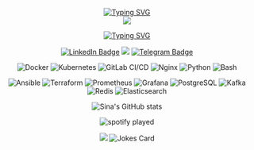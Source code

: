 <div align="center">

<p align="center">
  
  
[![Typing SVG](https://readme-typing-svg.demolab.com?font=Fira+Code&duration=2000&pause=&color=F75C27&center=true&vCenter=true&multiline=true&repeat=false&width=435&lines=Sina+Nejadebrahim+)](https://git.io/typing-svg)
  <br><image src=naruto.gif>

[![Typing SVG](https://readme-typing-svg.demolab.com?font=Fira+Code&duration=3000&pause=1000&color=F7781A&repeat=false&width=900&lines=Proactive+DevOps+advocate+optimizing+workflows+and+accelerating+delivery)](https://git.io/typing-svg)
  </p>
  </div>
<div align="center">
  
  [![LinkedIn Badge](https://img.shields.io/badge/-LinkedIn-0077B5?style=flat-square&logo=linkedin&logoColor=white&link=https://www.linkedin.com/in/sina-nejadebrahim/)](https://www.linkedin.com/in/sina-nejadebrahim/)
   ![](https://komarev.com/ghpvc/?username=sinanejadebrahim)
[![Telegram Badge](https://img.shields.io/badge/-Telegram-0088cc?style=flat-square&logo=Telegram&logoColor=white&link=https://t.me/sinanejadebrahim)](https://t.me/sinanejadebrahim)
 
 ![Docker](https://img.shields.io/badge/-Docker-000?&logo=Docker)
![Kubernetes](https://img.shields.io/badge/-Kubernetes-000?&logo=Kubernetes)
 ![GitLab CI/CD](https://img.shields.io/badge/-GitLab%20CI/CD-000?&logo=GitLab)
  ![Nginx](https://img.shields.io/badge/-Nginx-000?&logo=Nginx)
![Python](https://img.shields.io/badge/-Python-000?&logo=Python)
![Bash](https://img.shields.io/badge/-Bash-000?&logo=GNU%20Bash)
  
![Ansible](https://img.shields.io/badge/-Ansible-000?&logo=Ansible)
![Terraform](https://img.shields.io/badge/-Terraform-000?&logo=Terraform)
![Prometheus](https://img.shields.io/badge/-Prometheus-000?&logo=Prometheus)
![Grafana](https://img.shields.io/badge/-Grafana-000?&logo=Grafana)
![PostgreSQL](https://img.shields.io/badge/-PostgreSQL-000?&logo=PostgreSQL)
![Kafka](https://img.shields.io/badge/-Kafka-000?&logo=Apache%20Kafka)
![Redis](https://img.shields.io/badge/-Redis-000?&logo=Redis)
![Elasticsearch](https://img.shields.io/badge/-Elasticsearch-000?&logo=Elasticsearch)


 


![Sina's GitHub stats](https://github-readme-stats.vercel.app/api?username=sinanejadebrahim&show_icons=true&theme=cobalt)

![spotify played ](https://spotify-recently-played-readme.vercel.app/api?user=31ac3uczcm6tvru3mdfqxlhknmva&count=7&unique=on)


  <img src="https://readme-jokes.vercel.app/api?bgColor=%23073b4c&textColor=%2306d6a0&aColor=%2306d6a0&borderColor=%2306d6a0" /> 
  <img src="https://readme-jokes.vercel.app/api" alt="Jokes Card" /></br>

 

</div>
